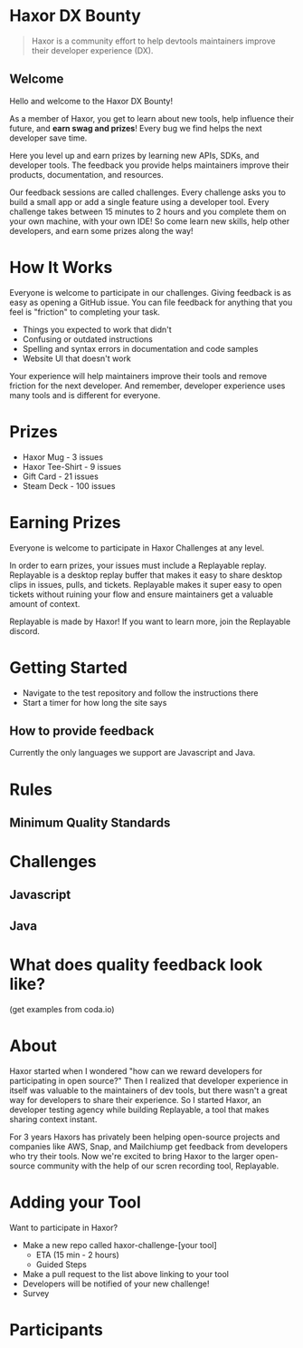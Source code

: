 # Haxor DX Bounty

> Haxor is a community effort to help devtools maintainers improve their developer experience (DX).

## Welcome

Hello and welcome to the Haxor DX Bounty! 

As a member of Haxor, you get to learn about new tools, help influence their future, and **earn swag and prizes**! Every bug we find helps the next developer save time.

Here you level up and earn prizes by learning new APIs, SDKs, and developer tools. The feedback you provide helps maintainers improve their products, documentation, and resources.

Our feedback sessions are called challenges. Every challenge asks you to build a small app or add a single feature using a developer tool. Every challenge takes between 15 minutes to 2 hours and you complete them on your own machine, with your own IDE! So come learn new skills, help other developers, and earn some prizes along the way!

# How It Works

Everyone is welcome to participate in our challenges. Giving feedback is as easy as opening a GitHub issue. You can file feedback for anything that you feel is "friction" to completing your task. 

- Things you expected to work that didn't
- Confusing or outdated instructions
- Spelling and syntax errors in documentation and code samples
- Website UI that doesn't work

Your experience will help maintainers improve their tools and remove friction for the next developer. And remember, developer experience uses many tools and is different for everyone.

# Prizes

- Haxor Mug - 3 issues
- Haxor Tee-Shirt - 9 issues
- Gift Card - 21 issues
- Steam Deck - 100 issues

# Earning Prizes

Everyone is welcome to participate in Haxor Challenges at any level. 

In order to earn prizes, your issues must include a Replayable replay. Replayable is a desktop replay buffer that makes it easy to share desktop clips in issues, pulls, and tickets. Replayable makes it super easy to open tickets without ruining your flow and ensure maintainers get a valuable amount of context. 

Replayable is made by Haxor! If you want to learn more, join the Replayable discord. 

# Getting Started

- Navigate to the test repository and follow the instructions there
- Start a timer for how long the site says

## How to provide feedback

Currently the only languages we support are Javascript and Java.

# Rules

## Minimum Quality Standards

# Challenges

## Javascript

## Java

# What does quality feedback look like?

(get examples from coda.io)

# About

Haxor started when I wondered "how can we reward developers for participating in open source?" Then I realized that developer experience in itself was valuable to the maintainers of dev tools, but there wasn't a great way for developers to share their experience. So I started Haxor, an developer testing agency while building Replayable, a tool that makes sharing context instant.

For 3 years Haxors has privately been helping open-source projects and companies like AWS, Snap, and Mailchiump get feedback from developers who try their tools. Now we're excited to bring Haxor to the larger open-source community with the help of our scren recording tool, Replayable.

# Adding your Tool

Want to participate in Haxor? 

- Make a new repo called haxor-challenge-[your tool]
  - ETA (15 min - 2 hours)
  - Guided Steps
- Make a pull request to the list above linking to your tool
- Developers will be notified of your new challenge!
- Survey

# Participants
